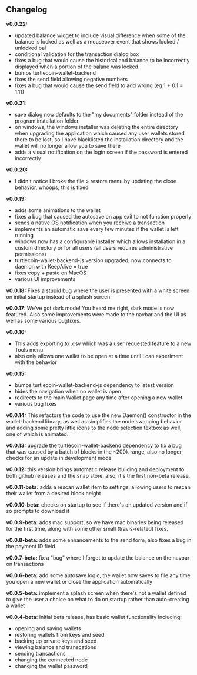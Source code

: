 ## Changelog

**v0.0.22:**
* updated balance widget to include visual difference when some of the balance is locked as well as a mouseover event that shows locked / unlocked bal
* conditional validation for the transaction dialog box
* fixes a bug that would cause the historical and balance to be incorrectly displayed when a portion of the balane was locked
* bumps turtlecoin-wallet-backend
* fixes the send field allowing negative numbers
* fixes a bug that would cause the send field to add wrong (eg 1 + 0.1 = 1.11)

**v0.0.21:**
* save dialog now defaults to the "my documents" folder instead of the program installation folder
* on windows, the windows installer was deleting the entire directory when upgrading the application which caused any user wallets stored there to be lost, so I have blacklisted the installation directory and the wallet will no longer allow you to save there
* adds a visual notification on the login screen if the password is entered incorrectly

**v0.0.20:**
* I didn't notice I broke the file > restore menu by updating the close behavior, whoops, this is fixed

**v0.0.19:**
* adds some animations to the wallet
* fixes a bug that caused the autosave on app exit to not function properly
* sends a native OS notification when you receive a transaction
* implements an automatic save every few minutes if the wallet is left running
* windows now has a configurable installer which allows installation in a custom directory or for all users (all users requires administrative permissions)
* turtlecoin-wallet-backend-js version upgraded, now connects to daemon with KeepAlive = true
* fixes copy + paste on MacOS
* various UI improvements

**v0.0.18:** Fixes a stupid bug where the user is presented with a white screen on initial startup instead of a splash screen

**v0.0.17:** We've got dark mode! You heard me right, dark mode is now featured. Also some improvements were made to the navbar and the UI as well as some various bugfixes.

**v0.0.16:**
* This adds exporting to .csv which was a user requested feature to a new Tools menu
* also only allows one wallet to be open at a time until I can experiment with the behavior

**v0.0.15:**
* bumps turtlecoin-wallet-backend-js dependency to latest version
* hides the navigation when no wallet is open
* redirects to the main Wallet page any time after opening a new wallet
* various bug fixes

**v0.0.14:** This refactors the code to use the new Daemon() constructor in the wallet-backend library, as well as simplifies the node swapping behavior and adding some pretty little icons to the node selection textbox as well, one of which is animated. 

**v0.0.13:** upgrade the turtlecoin-wallet-backend dependency to fix a bug that was caused by a batch of blocks in the ~200k range, also no longer checks for an update in development mode

**v0.0.12:** this version brings automatic release building and deployment to both github releases and the snap store. also, it's the first non-beta release.

**v0.0.11-beta:** adds a rescan wallet item to settings, allowing users to rescan their wallet from a desired block height

**v0.0.10-beta:** checks on startup to see if there's an updated version and if so prompts to download it

**v0.0.9-beta:** adds mac support, so we have mac binaries being released for the first time, along with some other small (travis-related) fixes.

**v0.0.8-beta:** adds some enhancements to the send form, also fixes a bug in the payment ID field

**v0.0.7-beta:** fix a "bug" where I forgot to update the balance on the navbar on transactions

**v0.0.6-beta:** add some autosave logic, the wallet now saves to file any time you open a new wallet or close the application automatically

**v0.0.5-beta:** implement a splash screen when there's not a wallet defined to give the user a choice on what to do on startup rather than auto-creating a wallet

**v0.0.4-beta**: Initial beta release, has basic wallet functionality including:

* opening and saving wallets
* restoring wallets from keys and seed
* backing up private keys and seed
* viewing balance and transcations
* sending transactions
* changing the connected node
* changing the wallet password
